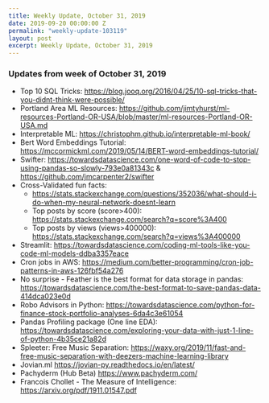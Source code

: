 ```yaml
---
title: Weekly Update, October 31, 2019
date: 2019-09-20 00:00:00 Z
permalink: "weekly-update-103119"
layout: post
excerpt: Weekly Update, October 31, 2019
---
```

### Updates from week of October 31, 2019
* Top 10 SQL Tricks: <https://blog.jooq.org/2016/04/25/10-sql-tricks-that-you-didnt-think-were-possible/>
* Portland Area ML Resources: <https://github.com/jimtyhurst/ml-resources-Portland-OR-USA/blob/master/ml-resources-Portland-OR-USA.md>
* Interpretable ML: <https://christophm.github.io/interpretable-ml-book/>
* Bert Word Embeddings Tutorial: <https://mccormickml.com/2019/05/14/BERT-word-embeddings-tutorial/>
* Swifter: <https://towardsdatascience.com/one-word-of-code-to-stop-using-pandas-so-slowly-793e0a81343c> & <https://github.com/jmcarpenter2/swifter>
* Cross-Validated fun facts:
    -  <https://stats.stackexchange.com/questions/352036/what-should-i-do-when-my-neural-network-doesnt-learn>
    - Top posts by score (score>400): <https://stats.stackexchange.com/search?q=score%3A400> 
    - Top posts by views (views>400000): <https://stats.stackexchange.com/search?q=views%3A400000>
* Streamlit: <https://towardsdatascience.com/coding-ml-tools-like-you-code-ml-models-ddba3357eace>
* Cron jobs in AWS: <https://medium.com/better-programming/cron-job-patterns-in-aws-126fbf54a276>
* No surprise - Feather is the best format for data storage in pandas: <https://towardsdatascience.com/the-best-format-to-save-pandas-data-414dca023e0d>
* Robo Advisors in Python: <https://towardsdatascience.com/python-for-finance-stock-portfolio-analyses-6da4c3e61054>
* Pandas Profiling package (One line EDA): <https://towardsdatascience.com/exploring-your-data-with-just-1-line-of-python-4b35ce21a82d>
* Spleeter: Free Music Separation: <https://waxy.org/2019/11/fast-and-free-music-separation-with-deezers-machine-learning-library>
* Jovian.ml <https://jovian-py.readthedocs.io/en/latest/>
* Pachyderm (Hub Beta) <https://www.pachyderm.com/>
* Francois Chollet - The Measure of Intelligence: <https://arxiv.org/pdf/1911.01547.pdf>